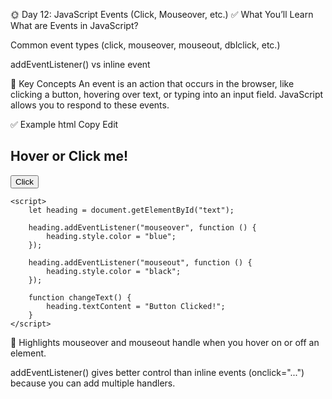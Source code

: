 🌞 Day 12: JavaScript Events (Click, Mouseover, etc.)
✅ What You’ll Learn
What are Events in JavaScript?

Common event types (click, mouseover, mouseout, dblclick, etc.)

addEventListener() vs inline event

🧠 Key Concepts
An event is an action that occurs in the browser, like clicking a button, hovering over text, or typing into an input field. JavaScript allows you to respond to these events.

✅ Example
html
Copy
Edit
<!DOCTYPE html>
<html lang="en">
<head>
    <title>Day 12 - Events</title>
</head>
<body>
    <h2 id="text">Hover or Click me!</h2>
    <button onclick="changeText()">Click</button>

    <script>
        let heading = document.getElementById("text");

        heading.addEventListener("mouseover", function () {
            heading.style.color = "blue";
        });

        heading.addEventListener("mouseout", function () {
            heading.style.color = "black";
        });

        function changeText() {
            heading.textContent = "Button Clicked!";
        }
    </script>
</body>
</html>
📝 Highlights
mouseover and mouseout handle when you hover on or off an element.

addEventListener() gives better control than inline events (onclick="...") because you can add multiple handlers.


